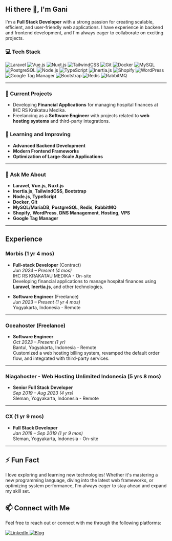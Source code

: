 ## Hi there 👋, I'm Gani

I'm a **Full Stack Developer** with a strong passion for creating scalable, efficient, and user-friendly web applications. I have experience in backend and frontend development, and I'm always eager to collaborate on exciting projects.

### 💻 Tech Stack

<p align="left">
  <img src="https://img.shields.io/badge/Laravel-%23FF2D20.svg?style=for-the-badge&logo=laravel&logoColor=white" alt="Laravel"/>
  <img src="https://img.shields.io/badge/Vue.js-%2335495e.svg?style=for-the-badge&logo=vue-dot-js&logoColor=%234FC08D" alt="Vue.js"/>
  <img src="https://img.shields.io/badge/Nuxt.js-%2300C58E.svg?style=for-the-badge&logo=nuxt-dot-js&logoColor=white" alt="Nuxt.js"/>
  <img src="https://img.shields.io/badge/TailwindCSS-%2338B2AC.svg?style=for-the-badge&logo=tailwind-css&logoColor=white" alt="TailwindCSS"/>
  <img src="https://img.shields.io/badge/Git-%23F05033.svg?style=for-the-badge&logo=git&logoColor=white" alt="Git"/>
  <img src="https://img.shields.io/badge/Docker-%232496ED.svg?style=for-the-badge&logo=docker&logoColor=white" alt="Docker"/>
  <img src="https://img.shields.io/badge/MySQL-%2300f.svg?style=for-the-badge&logo=mysql&logoColor=white" alt="MySQL"/>
  <img src="https://img.shields.io/badge/PostgreSQL-%23336791.svg?style=for-the-badge&logo=postgresql&logoColor=white" alt="PostgreSQL"/>
  <img src="https://img.shields.io/badge/Node.js-%23339933.svg?style=for-the-badge&logo=node-dot-js&logoColor=white" alt="Node.js"/>
  <img src="https://img.shields.io/badge/TypeScript-%23007ACC.svg?style=for-the-badge&logo=typescript&logoColor=white" alt="TypeScript"/>
  <img src="https://img.shields.io/badge/Inertia.js-%23202020.svg?style=for-the-badge&logo=inertia&logoColor=white" alt="Inertia.js"/>
  <img src="https://img.shields.io/badge/Shopify-%2385BF3E.svg?style=for-the-badge&logo=shopify&logoColor=white" alt="Shopify"/>
  <img src="https://img.shields.io/badge/WordPress-%2321759b.svg?style=for-the-badge&logo=wordpress&logoColor=white" alt="WordPress"/>
  <img src="https://img.shields.io/badge/Google Tag Manager-%2348a1fb.svg?style=for-the-badge&logo=google-tag-manager&logoColor=white" alt="Google Tag Manager"/>
  <img src="https://img.shields.io/badge/Bootstrap-%23563D7C.svg?style=for-the-badge&logo=bootstrap&logoColor=white" alt="Bootstrap"/>
  <img src="https://img.shields.io/badge/Redis-%23DC382D.svg?style=for-the-badge&logo=redis&logoColor=white" alt="Redis"/>
  <img src="https://img.shields.io/badge/RabbitMQ-%23FF6600.svg?style=for-the-badge&logo=rabbitmq&logoColor=white" alt="RabbitMQ"/>
</p>

---

### 🔭 Current Projects
- Developing **Financial Applications** for managing hospital finances at IHC RS Krakatau Medika.
- Freelancing as a **Software Engineer** with projects related to **web hosting systems** and third-party integrations.

### 🌱 Learning and Improving
- **Advanced Backend Development**
- **Modern Frontend Frameworks**
- **Optimization of Large-Scale Applications**

---

### 💬 Ask Me About
- **Laravel**, **Vue.js**, **Nuxt.js**
- **Inertia.js**, **TailwindCSS**, **Bootstrap**
- **Node.js**, **TypeScript**
- **Docker**, **Git**
- **MySQL/MariaDB**, **PostgreSQL**, **Redis**, **RabbitMQ**
- **Shopify**, **WordPress**, **DNS Management**, **Hosting**, **VPS**
- **Google Tag Manager**

---

## Experience

### Morbis (1 yr 4 mos)
- **Full-stack Developer** (Contract)  
  _Jun 2024 – Present (4 mos)_  
  IHC RS KRAKATAU MEDIKA - On-site  
  Developing financial applications to manage hospital finances using **Laravel**, **Inertia.js**, and other technologies.

- **Software Engineer** (Freelance)  
  _Jun 2023 – Present (1 yr 4 mos)_  
  Yogyakarta, Indonesia - Remote  

---

### Oceahoster (Freelance)
- **Software Engineer**  
  _Oct 2023 – Present (1 yr)_  
  Bantul, Yogyakarta, Indonesia - Remote  
  Customized a web hosting billing system, revamped the default order flow, and integrated with third-party services.

---

### Niagahoster - Web Hosting Unlimited Indonesia (5 yrs 8 mos)
- **Senior Full Stack Developer**  
  _Sep 2019 – Aug 2023 (4 yrs)_  
  Sleman, Yogyakarta, Indonesia - Remote

---

### CX (1 yr 9 mos)
- **Full Stack Developer**  
  _Jan 2018 – Sep 2019 (1 yr 9 mos)_  
  Sleman, Yogyakarta, Indonesia - On-site

---

## ⚡ Fun Fact
I love exploring and learning new technologies! Whether it's mastering a new programming language, diving into the latest web frameworks, or optimizing system performance, I'm always eager to stay ahead and expand my skill set.

## 📫 Connect with Me
Feel free to reach out or connect with me through the following platforms:

<p align="left">
  <a href="https://www.linkedin.com/in/irfangani" target="_blank">
    <img src="https://img.shields.io/badge/LinkedIn-%230077B5.svg?style=for-the-badge&logo=linkedin&logoColor=white" alt="LinkedIn"/>
  </a>
  <a href="https://masgani.com/" target="_blank">
    <img src="https://img.shields.io/badge/Blog-%230077B5.svg?style=for-the-badge&logo=web&logoColor=white" alt="Blog"/>
  </a>
</p>
